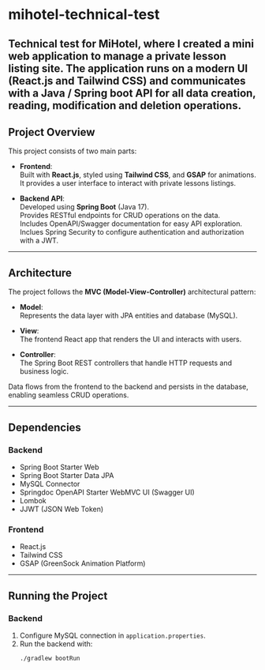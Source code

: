 # mihotel-technical-test

Technical test for MiHotel, where I created a mini web application to manage a private lesson listing site. The application runs on a modern UI (React.js and Tailwind CSS) and communicates with a Java / Spring boot API for all data creation, reading, modification and deletion operations.
---

## Project Overview

This project consists of two main parts:

- **Frontend**:  
  Built with **React.js**, styled using **Tailwind CSS**, and **GSAP** for animations.  
  It provides a user interface to interact with private lessons listings.

- **Backend API**:  
  Developed using **Spring Boot** (Java 17).  
  Provides RESTful endpoints for CRUD operations on the data.  
  Includes OpenAPI/Swagger documentation for easy API exploration.
  Inclues Spring Security to configure authentication and authorization with a JWT.

---

## Architecture

The project follows the **MVC (Model-View-Controller)** architectural pattern:

- **Model**:  
  Represents the data layer with JPA entities and database (MySQL).  

- **View**:  
  The frontend React app that renders the UI and interacts with users.  

- **Controller**:  
  The Spring Boot REST controllers that handle HTTP requests and business logic.

Data flows from the frontend to the backend and persists in the database, enabling seamless CRUD operations.

---

## Dependencies

### Backend

- Spring Boot Starter Web  
- Spring Boot Starter Data JPA  
- MySQL Connector  
- Springdoc OpenAPI Starter WebMVC UI (Swagger UI)  
- Lombok  
- JJWT (JSON Web Token)  

### Frontend

- React.js  
- Tailwind CSS  
- GSAP (GreenSock Animation Platform)  

---

## Running the Project

### Backend

1. Configure MySQL connection in `application.properties`.  
2. Run the backend with:  
   ```bash
   ./gradlew bootRun
